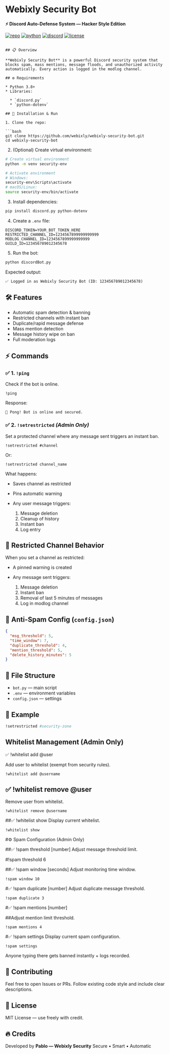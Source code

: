
# Webixly Security Bot

**⚡ Discord Auto-Defense System — Hacker Style Edition**

[![repo](https://img.icons8.com/ios-filled/20/FFFFFF/github.png)](https://github.com/yourusername/yourrepo) [![python](https://img.icons8.com/ios-filled/20/FFFFFF/python.png)](https://www.python.org/) [![discord](https://img.icons8.com/ios-filled/20/FFFFFF/discord-logo.png)](https://discord.com/developers) [![license](https://img.icons8.com/ios-filled/20/FFFFFF/certificate.png)](./LICENSE)


```

## 📋 Overview

**Webixly Security Bot** is a powerful Discord security system that blocks spam, mass mentions, message floods, and unauthorized activity automatically. Every action is logged in the modlog channel.

## ⚙️ Requirements

* Python 3.8+
* Libraries:

  * `discord.py`
  * `python-dotenv`

## 🚀 Installation & Run

1. Clone the repo:

```bash
git clone https://github.com/webixly/webixly-security-bot.git
cd webixly-security-bot
```

2. (Optional) Create virtual environment:

```bash
# Create virtual environment
python -m venv security-env

# Activate environment
# Windows:
security-env\Scripts\activate
# macOS/Linux:
source security-env/bin/activate
```

3. Install dependencies:

```bash
pip install discord.py python-dotenv
```

4. Create a `.env` file:

```env
DISCORD_TOKEN=YOUR_BOT_TOKEN_HERE
RESTRICTED_CHANNEL_ID=1234567899999999999
MODLOG_CHANNEL_ID=1234567899999999999
GUILD_ID=123456789012345678
```

5. Run the bot:

```bash
python discordBot.py
```

Expected output:

```
✅ Logged in as Webixly Security Bot (ID: 123456789012345678)
```

## 🛠️ Features

* Automatic spam detection & banning
* Restricted channels with instant ban
* Duplicate/rapid message defense
* Mass mention detection
* Message history wipe on ban
* Full moderation logs

## ⚡ Commands

### ✅ 1. `!ping`

Check if the bot is online.

```
!ping
```

Response:

```
🏓 Pong! Bot is online and secured.
```

### ✅ 2. `!setrestricted` *(Admin Only)*

Set a protected channel where any message sent triggers an instant ban.

```
!setrestricted #channel
```

Or:

```
!setrestricted channel_name
```

What happens:

* Saves channel as restricted
* Pins automatic warning
* Any user message triggers:

  1. Message deletion
  2. Cleanup of history
  3. Instant ban
  4. Log entry

## 🚫 Restricted Channel Behavior

When you set a channel as restricted:

* A pinned warning is created
* Any message sent triggers:

  1. Message deletion
  2. Instant ban
  3. Removal of last 5 minutes of messages
  4. Log in modlog channel

## 🔄 Anti-Spam Config (`config.json`)

```json
{
  "msg_threshold": 5,
  "time_window": 7,
  "duplicate_threshold": 4,
  "mention_threshold": 5,
  "delete_history_minutes": 5
}
```

## 📂 File Structure

* `bot.py` — main script
* `.env` — environment variables
* `config.json` — settings

## 🧪 Example

```bash
!setrestricted #security-zone
```
## Whitelist Management (Admin Only)
✅ !whitelist add @user


Add user to whitelist (exempt from security rules).

```
!whitelist add @username
```
## ✅ !whitelist remove @user

Remove user from whitelist.
```
!whitelist remove @username
```


##✅ !whitelist show
Display current whitelist.
```
!whitelist show
```
#⚙️ Spam Configuration (Admin Only)

##✅ !spam threshold [number]
Adjust message threshold limit.


#!spam threshold 6

##✅ !spam window [seconds]
Adjust monitoring time window.

```
!spam window 10
```
#✅ !spam duplicate [number]
Adjust duplicate message threshold.
```
!spam duplicate 3
```
#✅ !spam mentions [number]

##Adjust mention limit threshold.
```
!spam mentions 4
```

#✅ !spam settings
Display current spam configuration.

```
!spam settings
```

Anyone typing there gets banned instantly + logs recorded.

## 🤝 Contributing

Feel free to open Issues or PRs. Follow existing code style and include clear descriptions.

## 🪪 License

MIT License — use freely with credit.

## 🔥 Credits

Developed by **Pablo — Webixly Security**
Secure • Smart • Automatic
